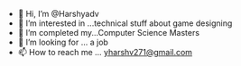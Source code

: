 - 👋 Hi, I’m @Harshyadv
- 👀 I’m interested in ...technical stuff about game designing 
- 🌱 I’m completed my...Computer Science Masters 
- 💞️ I’m looking for ... a job
- 📫 How to reach me ... yharshv271@gmail.com

<!---
Harshyadv/Harshyadv is a ✨ unique ✨ repository because its `README.md` (this file) appears on your GitHub profile.
You can click the Preview link to take a look at your changes.
--->
